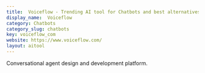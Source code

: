 ```yaml
---
title:  Voiceflow - Trending AI tool for Chatbots and best alternatives
display_name:  Voiceflow
category: Chatbots
category_slug: chatbots
key: voiceflow_com
website: https://www.voiceflow.com/
layout: aitool
---
```


Conversational agent design and development platform.
